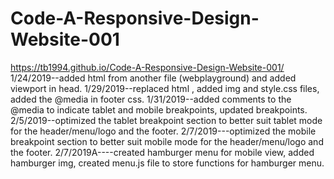 # Code-A-Responsive-Design-Website-001
https://tb1994.github.io/Code-A-Responsive-Design-Website-001/
1/24/2019--added html from another file (webplayground) and added viewport in head.
1/29/2019--replaced html , added img and style.css files, added the @media in footer css.
1/31/2019--added comments to the @media to indicate tablet and mobile breakpoints, updated breakpoints. 
2/5/2019--optimized the tablet breakpoint section to better suit tablet mode for the header/menu/logo and the footer.
2/7/2019---optimized the mobile breakpoint section to better suit mobile mode for the header/menu/logo and the footer.
2/7/2019A----created hamburger menu for mobile view, added hamburger img, created menu.js file to store functions for hamburger menu.